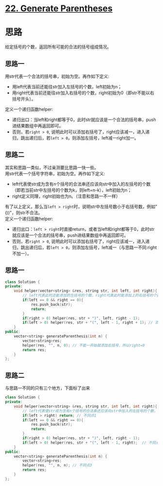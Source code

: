 # [22. Generate Parentheses](https://leetcode.com/problems/generate-parentheses/)
# 思路
给定括号的个数，返回所有可能的合法的括号组成情况。    
## 思路一
用str代表一个合法的括号串，初始为空。再作如下定义:
* 用left代表当前还能往str加入左括号的个数，left初始为n；
* 用right代表当前还能往str加入右括号的个数，right初始为0（即str不能以右括号开头）。

定义一个递归函数helper:
* 递归出口：当left和right都等于0，此时str就应该是一个合法的括号串，push进结果数组中再返回即可。
* 否则，若`right > 0`, 说明此时可以添加右括号了，right应该减一，进入递归，跳出递归后，若`left > 0`，则添加左括号，left减一right加一。

## 思路二
其实和思路一类似，不过亲测要比思路一快一些。   
用str代表一个括号字符串，初始为空。再作如下定义:
* left代表使str成为含有n个括号的合法串还应该向str中加入的左括号的个数（即若当前str中左括号的个数为k，则left=n-k），left初始为n；
* right定义同理，right初始也为n。（注意和思路一不一样）

有了以上定义，那么当`left > right`时，说明str中左括号数小于右括号数，例如"())"，则str不合法。    
定义一个递归函数helper:
* 递归出口：`left > right`时直接return，或者当left和right都等于0，此时str就应该是一个合法的括号串，push进结果数组中再返回即可。
* 否则，若`right > 0`, 说明此时可以添加右括号了，right应该减一，进入递归，跳出递归后，若`left > 0`，则添加左括号，left减一（与思路一不同:right不加一）。

## 思路一
``` C++
class Solution {
private:
    void helper(vector<string> &res, string str, int left, int right){
        // left代表此时还能添加的左括号的个数，right代表此时能添加上的右括号的个数
        if(left == 0 && right == 0){
            res.push_back(str);
            return;
        }
        if(right > 0) helper(res, str + ")", left, right - 1);  
        if(left > 0) helper(res, str + "(", left - 1, right + 1); // 添加一个左括号后就可以多添加一个右括号了
    }
public:
    vector<string> generateParenthesis(int n) {
        vector<string>res;
        helper(res, "", n, 0); // 不能一开始就添加右括号，所以right=0
        return res;
    }
};
```
## 思路二
与思路一不同的只有三个地方，下面标了出来
``` C++
class Solution {
private:
    void helper(vector<string> &res, string str, int left, int right){
        // left代表使str成为含有n个括号的合法串还应该向str中加入的左括号的个数，right同理
        if(left > right) return; // 不同点1
        if(left == 0 && right == 0){
            res.push_back(str);
            return;
        }
        if(right > 0) helper(res, str + ")", left, right - 1);  
        if(left > 0) helper(res, str + "(", left - 1, right);  // 不同点2
    }
public:
    vector<string> generateParenthesis(int n) {
        vector<string>res;
        helper(res, "", n, n); // 不同点3
        return res;
    }
};
``` 
